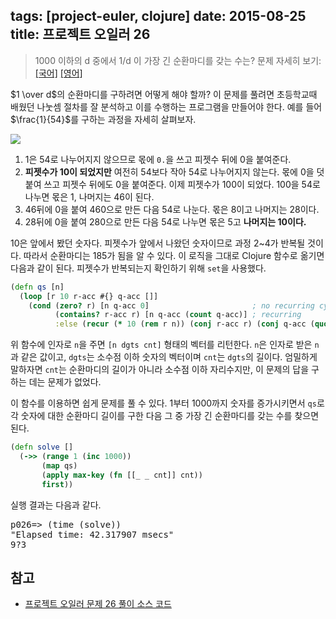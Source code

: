 tags: [project-euler, clojure]
date: 2015-08-25
title: 프로젝트 오일러 26
---
> 1000 이하의 d 중에서 1/d 이 가장 긴 순환마디를 갖는 수는?
> 문제 자세히 보기: [[국어]](http://euler.synap.co.kr/prob_detail.php?id=26) [[영어]](https://projecteuler.net/problem=26)

$1 \over d$의 순환마디를 구하려면 어떻게 해야 할까? 이 문제를 풀려면 초등학교때 배웠던 나눗셈 절차를 잘 분석하고 이를 수행하는 프로그램을 만들어야 한다. 예를 들어 $\frac{1}{54}$를 구하는 과정을 자세히 살펴보자.<!--more-->

![](division.png)

1. 1은 54로 나누어지지 않으므로 몫에 `0.`을 쓰고 피젯수 뒤에 0을 붙여준다.
2. **피젯수가 10이 되었지만** 여전히 54보다 작아 54로 나누어지지 않는다. 몫에 0을 덧붙여 쓰고 피젯수 뒤에도 0을 붙여준다. 이제 피젯수가 100이 되었다. 100을 54로 나누면 몫은 1, 나머지는 46이 된다.
3. 46뒤에 0을 붙여 460으로 만든 다음 54로 나눈다. 몫은 8이고 나머지는 28이다.
4. 28뒤에 0을 붙여 280으로 만든 다음 54로 나누면 몫은 5고 **나머지는 10이다.**

10은 앞에서 봤던 숫자다. 피젯수가 앞에서 나왔던 숫자이므로 과정 2~4가 반복될 것이다. 따라서 순환마디는 185가 됨을 알 수 있다. 이 로직을 그대로 Clojure 함수로 옮기면 다음과 같이 된다. 피젯수가 반복되는지 확인하기 위해 `set`을 사용했다.

```clojure
(defn qs [n]
  (loop [r 10 r-acc #{} q-acc []]
    (cond (zero? r) [n q-acc 0]                       ; no recurring cycle
          (contains? r-acc r) [n q-acc (count q-acc)] ; recurring
          :else (recur (* 10 (rem r n)) (conj r-acc r) (conj q-acc (quot r n))))))
```

위 함수에 인자로 `n`을 주면 `[n dgts cnt]` 형태의 벡터를 리턴한다. `n`은 인자로 받은 `n`과 같은 값이고, `dgts`는 소수점 이하 숫자의 벡터이며 `cnt`는 `dgts`의 길이다. 엄밀하게 말하자면 `cnt`는 순환마디의 길이가 아니라 소수점 이하 자리수지만, 이 문제의 답을 구하는 데는 문제가 없었다.

이 함수를 이용하면 쉽게 문제를 풀 수 있다. 1부터 1000까지 숫자를 증가시키면서 `qs`로 각 숫자에 대한 순환마디 길이를 구한 다음 그 중 가장 긴 순환마디를 갖는 수를 찾으면 된다.

```clojure
(defn solve []
  (->> (range 1 (inc 1000))
       (map qs)
       (apply max-key (fn [[_ _ cnt]] cnt))
       first))
```

실행 결과는 다음과 같다.

<pre class="console">p026=> (time (solve))
"Elapsed time: 42.317907 msecs"
9?3
</pre>

## 참고
* [프로젝트 오일러 문제 26 풀이 소스 코드](https://github.com/ntalbs/euler/blob/master/src/p026.clj)
